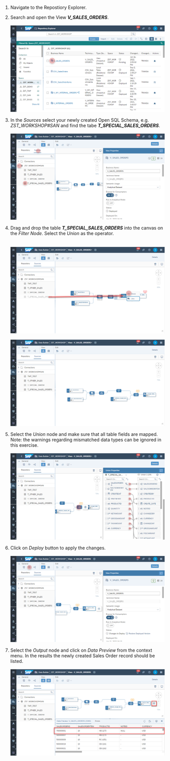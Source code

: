 1. Navigate to the Repostiory Explorer.

2. Search and open the View **_V_SALES_ORDERS_**.
  <br><br>![](../images/sales_orders_union_01.png)
  
3. In the _Sources_ select your newly created Open SQL Schema, e.g. _ZST_WORKSHOP#SAN_ and find the tabe **_T_SPECIAL_SALES_ORDERS_**.
  <br><br>![](../images/sales_orders_union_01c.png)

4. Drag and drop the table **_T_SPECIAL_SALES_ORDERS_** into the canvas on the _Filter Node_. Select the _Union_ as the operator.  
  <br><br>![](../images/sales_orders_union_02.png)
  <br><br>![](../images/sales_orders_union_03.png)
5. Select the _Union_ node and make sure that all table fields are mapped. Note: the warnings regarding mismatched data types can be ignored in this exercise. 
  <br><br>![](../images/sales_orders_union_04.png)

6. Click on _Deploy_ button to apply the changes.
  <br><br>![](../images/sales_orders_union_05.png)
  
7. Select the _Output_ node and click on _Data Preview_ from the context menu. In the results the newly created Sales Order record should be listed.
  <br><br>![](../images/sales_orders_union_06.png)


